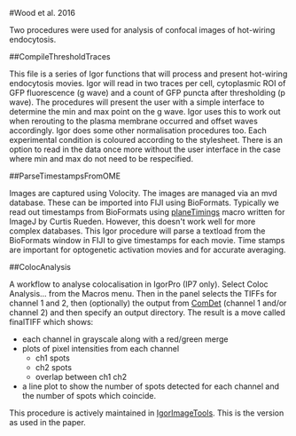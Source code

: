 #Wood et al. 2016

Two procedures were used for analysis of confocal images of hot-wiring endocytosis.

##CompileThresholdTraces

This file is a series of Igor functions that will process and present hot-wiring endocytosis movies. Igor will read in two traces per cell, cytoplasmic ROI of GFP fluorescence (g wave) and a count of GFP puncta after thresholding (p wave). The procedures will present the user with a simple interface to determine the min and max point on the g wave. Igor uses this to work out when rerouting to the plasma membrane occurred and offset waves accordingly. Igor does some other normalisation procedures too. Each experimental condition is coloured according to the stylesheet. There is an option to read in the data once more without the user interface in the case where min and max do not need to be respecified.

##ParseTimestampsFromOME

Images are captured using Volocity. The images are managed via an mvd database. These can be imported into FIJI using BioFormats. Typically we read out timestamps from BioFormats using [planeTimings](https://github.com/openmicroscopy/bioformats/commit/c10ef163b269873e918376e807844b9c662342b1) macro written for ImageJ by Curtis Rueden. However, this doesn't work well for more complex databases. This Igor procedure will parse a textload from the BioFormats window in FIJI to give timestamps for each movie. Time stamps are important for optogenetic activation movies and for accurate averaging.

##ColocAnalysis

A workflow to analyse colocalisation in IgorPro (IP7 only). Select Coloc Analysis... from the Macros menu. Then in the panel selects the TIFFs for channel 1 and 2, then (optionally) the output from [ComDet](https://github.com/ekatrukha/ComDet) (channel 1 and/or channel 2) and then specify an output directory. The result is a move called finalTIFF which shows:

- each channel in grayscale along with a red/green merge
- plots of pixel intensities from each channel
	- ch1 spots
	- ch2 spots
	- overlap between ch1 ch2
- a line plot to show the number of spots detected for each channel and the number of spots which coincide.

This procedure is actively maintained in [IgorImageTools](https://github.com/quantixed/IgorImageTools/). This is the version as used in the paper.